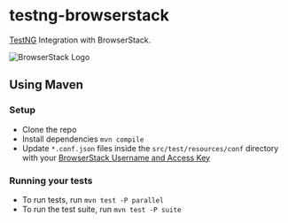 # testng-browserstack

[TestNG](http://testng.org) Integration with BrowserStack.

![BrowserStack Logo](https://d98b8t1nnulk5.cloudfront.net/production/images/layout/logo-header.png?1469004780)

## Using Maven

### Setup

* Clone the repo
* Install dependencies `mvn compile`
* Update `*.conf.json` files inside the `src/test/resources/conf` directory with your [BrowserStack Username and Access Key](https://www.browserstack.com/accounts/settings)

### Running your tests

- To run tests, run `mvn test -P parallel`
- To run the test suite, run `mvn test -P suite`
